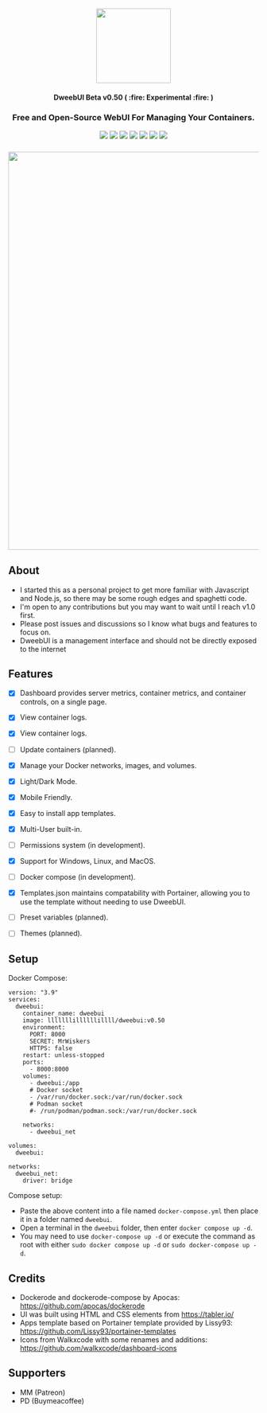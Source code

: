 <h3 align="center"><img width="150" src="https://raw.githubusercontent.com/lllllllillllllillll/DweebUI/main/public/images/logo.png"></h3>
<h4 align="center">DweebUI Beta v0.50 ( :fire: Experimental :fire: )</h4>
<h3 align="center">Free and Open-Source WebUI For Managing Your Containers.</h3>
<p align="center">
    <a href="#"><img src="https://img.shields.io/github/stars/lllllllillllllillll/DweebUI?style=flat"/></a>
    <a href="https://github.com/lllllllillllllillll"><img src="https://img.shields.io/github/commit-activity/y/lllllllillllllillll/DweebUI"/></a>
    <a href="#"><img src="https://img.shields.io/docker/pulls/lllllllillllllillll/dweebui"/></a>
    <a href="#"><img src="https://img.shields.io/github/languages/top/lllllllillllllillll/DweebUI"/></a>
    <a href="#"><img src="https://img.shields.io/github/license/lllllllillllllillll/DweebUI"/></a>
    <a href="https://www.reddit.com/r/dweebui"><img src="https://img.shields.io/badge/reddit-orange"/></a>
    <a href="https://www.buymeacoffee.com/lllllllillllllillll"><img src="https://img.shields.io/badge/-buy_me_a%C2%A0coffee-gray?logo=buy-me-a-coffee"/></a>
</p>
<h3 align="center"><img width="800" src="https://raw.githubusercontent.com/lllllllillllllillll/DweebUI/main/screenshots/dashboard1.png"></h3>


## About
* I started this as a personal project to get more familiar with Javascript and Node.js, so there may be some rough edges and spaghetti code.
* I'm open to any contributions but you may want to wait until I reach v1.0 first.
* Please post issues and discussions so I know what bugs and features to focus on.
* DweebUI is a management interface and should not be directly exposed to the internet

## Features
* [x] Dashboard provides server metrics, container metrics, and container controls, on a single page.
* [x] View container logs.
* [x] View container logs.
* [ ] Update containers (planned).
* [x] Manage your Docker networks, images, and volumes.
* [x] Light/Dark Mode.
* [x] Mobile Friendly.
* [x] Easy to install app templates.
* [x] Multi-User built-in.
* [ ] Permissions system (in development).
* [x] Support for Windows, Linux, and MacOS.
* [ ] Docker compose (in development).
* [x] Templates.json maintains compatability with Portainer, allowing you to use the template without needing to use DweebUI.
* [ ] Preset variables (planned).
* [ ] Themes (planned).


## Setup

Docker Compose: 
```
version: "3.9"
services:
  dweebui:
    container_name: dweebui
    image: lllllllillllllillll/dweebui:v0.50
    environment:
      PORT: 8000
      SECRET: MrWiskers
      HTTPS: false
    restart: unless-stopped
    ports:
      - 8000:8000
    volumes:
      - dweebui:/app
      # Docker socket
      - /var/run/docker.sock:/var/run/docker.sock
      # Podman socket
      #- /run/podman/podman.sock:/var/run/docker.sock

    networks:
      - dweebui_net

volumes:
  dweebui:

networks:
  dweebui_net:
    driver: bridge
```

Compose setup:

* Paste the above content into a file named ```docker-compose.yml``` then place it in a folder named ```dweebui```.
* Open a terminal in the ```dweebui``` folder, then enter ```docker compose up -d```.
* You may need to use ```docker-compose up -d``` or execute the command as root with either ```sudo docker compose up -d``` or ```sudo docker-compose up -d```.



## Credits

* Dockerode and dockerode-compose by Apocas: https://github.com/apocas/dockerode
* UI was built using HTML and CSS elements from https://tabler.io/
* Apps template based on Portainer template provided by Lissy93: https://github.com/Lissy93/portainer-templates
* Icons from Walkxcode with some renames and additions: https://github.com/walkxcode/dashboard-icons


## Supporters

* MM (Patreon)
* PD (Buymeacoffee)